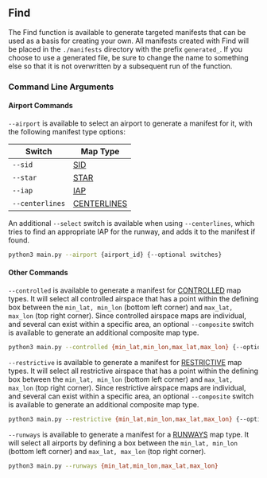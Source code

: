 ## Find

The Find function is available to generate targeted manifests that can be used as a basis for creating your own. All manifests created with Find will be placed in the `./manifests` directory with the prefix `generated_`. If you choose to use a generated file, be sure to change the name to something else so that it is not overwritten by a subsequent run of the function.

### Command Line Arguments

#### Airport Commands

`--airport` is available to select an airport to generate a manifest for it, with the following manifest type options:

| Switch          | Map Type                        |
| --------------- | ------------------------------- |
| `--sid`         | [SID](./SIDSTAR.md#sid)         |
| `--star`        | [STAR](./SIDSTAR.md#star)       |
| `--iap`         | [IAP](./IAP.md)                 |
| `--centerlines` | [CENTERLINES](./CENTERLINES.md) |

An additional `--select` switch is available when using `--centerlines`, which tries to find an appropriate IAP for the runway, and adds it to the manifest if found.

```bash
python3 main.py --airport {airport_id} {--optional switches}
```

#### Other Commands

`--controlled` is available to generate a manifest for [CONTROLLED](./CONTROLLED.md) map types. It will select all controlled airspace that has a point within the defining box between the `min_lat, min_lon` (bottom left corner) and `max_lat, max_lon` (top right corner). Since controlled airspace maps are individual, and several can exist within a specific area, an optional `--composite` switch is available to generate an additional composite map type.

```bash
python3 main.py --controlled {min_lat,min_lon,max_lat,max_lon} {--optional composite switch}
```

`--restrictive` is available to generate a manifest for [RESTRICTIVE](./RESTRICTIVE.md) map types. It will select all restrictive airspace that has a point within the defining box between the `min_lat, min_lon` (bottom left corner) and `max_lat, max_lon` (top right corner). Since restrictive airspace maps are individual, and several can exist within a specific area, an optional `--composite` switch is available to generate an additional composite map type.

```bash
python3 main.py --restrictive {min_lat,min_lon,max_lat,max_lon} {--optional composite switch}
```

`--runways` is available to generate a manifest for a [RUNWAYS](./RUNWAYS.md) map type. It will select all airports by defining a box between the `min_lat, min_lon` (bottom left corner) and `max_lat, max_lon` (top right corner).

```bash
python3 main.py --runways {min_lat,min_lon,max_lat,max_lon}
```
